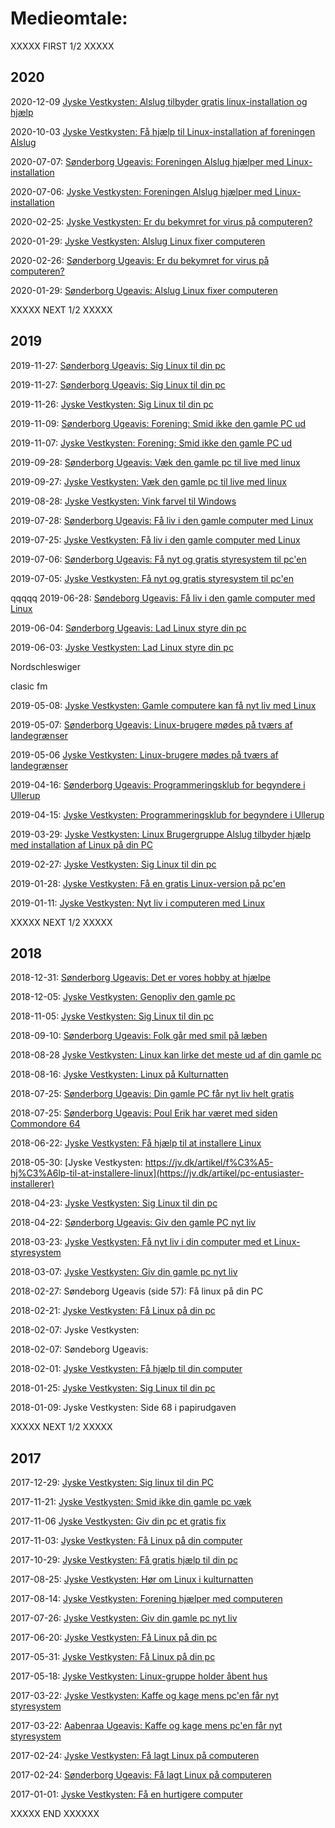 # Medieomtale:

XXXXX FIRST 1/2 XXXXX

## 2020

2020-12-09 [Jyske Vestkysten: Alslug tilbyder gratis linux-installation og hjælp](https://jv.dk/artikel/alslug-tilbyder-gratis-linux-installation-og-hj%C3%A6lp)

2020-10-03 [Jyske Vestkysten: Få hjælp til Linux-installation af foreningen Alslug](https://jv.dk/artikel/f%C3%A5-hj%C3%A6lp-til-linux-installation-af-foreningen-alslug)

2020-07-07: [Sønderborg Ugeavis: Foreningen Alslug hjælper med Linux-installation](https://ugeavisen.dk/soenderborg/artikel/foreningen-alslug-hj%C3%A6lper-med-linux-installation-2020-7-7)

2020-07-06: [Jyske Vestkysten: Foreningen Alslug hjælper med Linux-installation](https://jv.dk/artikel/foreningen-alslug-hj%C3%A6lper-med-linux-installation)

2020-02-25: [Jyske Vestkysten: Er du bekymret for virus på computeren?](https://jv.dk/artikel/er-du-bekymret-for-virus-p%C3%A5-computeren)

2020-01-29: [Jyske Vestkysten: Alslug Linux fixer computeren](https://jv.dk/artikel/alslug-linux-fixer-computeren)

2020-02-26: [Sønderborg Ugeavis: Er du bekymret for virus på computeren?](https://ugeavisen.dk/soenderborg/artikel/er-du-bekymret-for-virus-p%C3%A5-computeren-2020-2-26)

2020-01-29: [Sønderborg Ugeavis: Alslug Linux fixer computeren](https://ugeavisen.dk/soenderborg/artikel/alslug-linux-fixer-computeren-2020-1-29)

XXXXX NEXT 1/2 XXXXX

## 2019

2019-11-27: [Sønderborg Ugeavis: Sig Linux til din pc](https://ugeavisen.dk/soenderborg/artikel/sig-linux-til-din-pc-2019-11-27(2))

2019-11-27: [Sønderborg Ugeavis: Sig Linux til din pc](https://ugeavisen.dk/soenderborg/artikel/sig-linux-til-din-pc-2019-11-27)

2019-11-26: [Jyske Vestkysten: Sig Linux til din pc](https://jv.dk/artikel/sig-linux-til-din-pc-2019-11-26)

2019-11-09: [Sønderborg Ugeavis: Forening: Smid ikke den gamle PC ud](https://ugeavisen.dk/soenderborg/artikel/forening-smid-ikke-den-gamle-pc-ud-2019-11-9)

2019-11-07: [Jyske Vestkysten: Forening: Smid ikke den gamle PC ud](https://jv.dk/artikel/forening-smid-ikke-den-gamle-pc-ud)

2019-09-28: [Sønderborg Ugeavis: Væk den gamle pc til live med linux](https://ugeavisen.dk/soenderborg/artikel/v%C3%A6k-den-gamle-pc-til-live-med-linux-2019-9-28)

2019-09-27: [Jyske Vestkysten: Væk den gamle pc til live med linux](https://jv.dk/artikel/v%C3%A6k-den-gamle-pc-til-live-med-linux)

2019-08-28: [Jyske Vestkysten: Vink farvel til Windows](https://jv.dk/artikel/vink-farvel-til-windows)

2019-07-28: [Sønderborg Ugeavis: Få liv i den gamle computer med Linux](https://ugeavisen.dk/soenderborg/artikel/f%C3%A5-liv-i-den-gamle-computer-med-linux-2019-7-28)

2019-07-25: [Jyske Vestkysten: Få liv i den gamle computer med Linux](https://jv.dk/artikel/f%C3%A5-liv-i-den-gamle-computer-med-linux)

2019-07-06: [Sønderborg Ugeavis: Få nyt og gratis styresystem til pc'en](https://ugeavisen.dk/soenderborg/artikel/f%C3%A5-nyt-og-gratis-styresystem-til-pc-en-2019-7-6)

2019-07-05: [Jyske Vestkysten: Få nyt og gratis styresystem til pc'en](https://jv.dk/artikel/f%C3%A5-nyt-og-gratis-styresystem-til-pc-en)

qqqqq 2019-06-28: [Søndeborg Ugeavis: Få liv i den gamle computer med Linux](https://www.ugeavisen-soenderborg.dk/soenderborg/Faa-liv-i-den-gamle-computer-med-Linux/artikel/406969)

2019-06-04: [Sønderborg Ugeavis: Lad Linux styre din pc](https://ugeavisen.dk/soenderborg/artikel/lad-linux-styre-din-pc-2019-6-4)

2019-06-03: [Jyske Vestkysten: Lad Linux styre din pc](https://jv.dk/artikel/lad-linux-styre-din-pc)

Nordschleswiger

clasic fm

2019-05-08: [Jyske Vestkysten: Gamle computere kan få nyt liv med Linux](https://jv.dk/artikel/gamle-computere-kan-f%C3%A5-nyt-liv-med-linux)

2019-05-07: [Sønderborg Ugeavis: Linux-brugere mødes på tværs af landegrænser](https://ugeavisen.dk/soenderborg/artikel/linux-brugere-m%C3%B8des-p%C3%A5-tv%C3%A6rs-af-landegr%C3%A6nser-2019)

2019-05-06 [Jyske Vestkysten: Linux-brugere mødes på tværs af landegrænser](https://jv.dk/artikel/linux-brugere-m%C3%B8des-p%C3%A5-tv%C3%A6rs-af-landegr%C3%A6nser)

2019-04-16: [Sønderborg Ugeavis: Programmeringsklub for begyndere i Ullerup](https://ugeavisen.dk/soenderborg/artikel/programmeringsklub-for-begyndere-i-ullerup-2019)

2019-04-15: [Jyske Vestkysten: Programmeringsklub for begyndere i Ullerup](https://jv.dk/artikel/programmeringsklub-for-begyndere-i-ullerup)

2019-03-29: [Jyske Vestkysten: Linux Brugergruppe Alslug tilbyder hjælp med installation af Linux på din PC](https://jv.dk/artikel/linux-brugergruppe-alslug-tilbyder-hj%C3%A6lp-med-installation-af-linux-p%C3%A5-din-pc)

2019-02-27: [Jyske Vestkysten: Sig Linux til din pc](https://jv.dk/artikel/sig-linux-til-din-pc)

2019-01-28: [Jyske Vestkysten: Få en gratis Linux-version på pc'en](https://jv.dk/artikel/f%C3%A5-en-gratis-linux-version-p%C3%A5-pc-en)

2019-01-11: [Jyske Vestkysten: Nyt liv i computeren med Linux](https://jv.dk/artikel/nyt-liv-i-computeren-med-linux)

XXXXX NEXT 1/2 XXXXX

## 2018

2018-12-31: [Sønderborg Ugeavis: Det er vores hobby at hjælpe](https://ugeavisen.dk/soenderborg/artikel/det-er-vores-hobby-at-hj%C3%A6lpe)

2018-12-05: [Jyske Vestkysten: Genopliv den gamle pc](https://jv.dk/artikel/genopliv-den-gamle-pc)

2018-11-05: [Jyske Vestkysten: Sig Linux til din pc](https://jv.dk/artikel/sig-linux-til-din-pc)

2018-09-10: [Sønderborg Ugeavis: Folk går med smil på læben](https://ugeavisen.dk/soenderborg/artikel/folk-g%C3%A5r-med-smil-p%C3%A5-l%C3%A6ben)

2018-08-28 [Jyske Vestkysten: Linux kan lirke det meste ud af din gamle pc](https://jv.dk/artikel/linux-kan-lirke-det-meste-ud-af-din-gamle-pc)

2018-08-16: [Jyske Vestkysten: Linux på Kulturnatten](https://jv.dk/artikel/linux-p%C3%A5-kulturnatten)

2018-07-25: [Sønderborg Ugeavis: Din gamle PC får nyt liv helt gratis](https://ugeavisen.dk/soenderborg/artikel/din-gamle-pc-f%C3%A5r-nyt-liv-helt-gratis)

2018-07-25: [Sønderborg Ugeavis: Poul Erik har været med siden Commondore 64](https://ugeavisen.dk/soenderborg/artikel/poul-erik-har-v%C3%A6ret-med-siden-commondore-64)

2018-06-22: [Jyske Vestkysten: Få hjælp til at installere Linux](https://jv.dk/artikel/f%C3%A5-hj%C3%A6lp-til-at-installere-linux)

2018-05-30: [Jyske Vestkysten: https://jv.dk/artikel/f%C3%A5-hj%C3%A6lp-til-at-installere-linux](https://jv.dk/artikel/pc-entusiaster-installerer)

2018-04-23: [Jyske Vestkysten: Sig Linux til din pc](https://jv.dk/artikel/sig-linux-til-din-pc)

2018-04-22: [Sønderborg Ugeavis: Giv den gamle PC nyt liv](https://ugeavisen.dk/soenderborg/artikel/giv-den-gamle-pc-nyt-liv)

2018-03-23: [Jyske Vestkysten: Få nyt liv i din computer med et Linux-styresystem](https://jv.dk/artikel/f%C3%A5-nyt-liv-i-din-computer-med-et-linux-styresystem)

2018-03-07: [Jyske Vestkysten: Giv din gamle pc nyt liv](https://jv.dk/artikel/giv-din-gamle-pc-nyt-liv)

2018-02-27: Søndeborg Ugeavis (side 57): Få linux på din PC

2018-02-21: [Jyske Vestkysten: Få Linux på din pc](https://jv.dk/artikel/f%C3%A5-linux-p%C3%A5-din-pc)

2018-02-07: Jyske Vestkysten:

2018-02-07: Søndeborg Ugeavis:

2018-02-01: [Jyske Vestkysten: Få hjælp til din computer](https://jv.dk/artikel/f%C3%A5-hj%C3%A6lp-til-din-computer)

2018-01-25: [Jyske Vestkysten: Sig Linux til din pc](https://jv.dk/artikel/sig-linux-til-din-pc)

2018-01-09: Jyske Vestkysten: Side 68 i papirudgaven

XXXXX NEXT 1/2 XXXXX

## 2017

2017-12-29: [Jyske Vestkysten: Sig linux til din PC](https://www.jv.dk/soenderborg/Sig-linux-til-din-PC/artikel/2573177)

2017-11-21: [Jyske Vestkysten: Smid ikke din gamle pc væk](https://www.jv.dk/soenderborg/Smid-ikke-din-gamle-pc-vaek/artikel/2562585)

2017-11-06 [Jyske Vestkysten: Giv din pc et gratis fix](https://www.jv.dk/soenderborg/Giv-din-pc-et-gratis-fix/artikel/2557307)

2017-11-03: [Jyske Vestkysten: Få Linux på din computer](https://www.jv.dk/soenderborg/Faa-Linux-paa-din-computer/artikel/2555881)

2017-10-29: [Jyske Vestkysten: Få gratis hjælp til din pc](https://www.jv.dk/soenderborg/Faa-gratis-hjaelp-til-din-pc/artikel/2544386)

2017-08-25: [Jyske Vestkysten: Hør om Linux i kulturnatten](https://www.jv.dk/soenderborg/Hoer-om-Linux-i-kulturnatten/artikel/2533716)

2017-08-14: [Jyske Vestkysten: Forening hjælper med computeren](https://www.jv.dk/soenderborg/Forening-hjaelper-med-computeren/artikel/2530493)

2017-07-26: [Jyske Vestkysten: Giv din gamle pc nyt liv](https://www.jv.dk/soenderborg/Giv-din-gamle-pc-nyt-liv/artikel/2525624)

2017-06-20: [Jyske Vestkysten: Få Linux på din pc](https://www.jv.dk/soenderborg/Faa-Linux-paa-din-pc/artikel/2516532)

2017-05-31: [Jyske Vestkysten: Få Linux på din pc](https://www.jv.dk/soenderborg/Faa-Linux-paa-din-pc/artikel/2510775)

2017-05-18: [Jyske Vestkysten: Linux-gruppe holder åbent hus](https://www.jv.dk/soenderborg/Linux-gruppe-holder-aabent-hus/artikel/2507249)

2017-03-22: [Jyske Vestkysten: Kaffe og kage mens pc'en får nyt styresystem](https://www.jv.dk/aabenraa/Kaffe-og-kage-mens-pcen-faar-nyt-styresystem/artikel/2490413)

2017-03-22: [Aabenraa Ugeavis: Kaffe og kage mens pc'en får nyt styresystem](https://ugeavisen.dk/aabenraa/Kaffe-og-kage-mens-pcen-faar-nyt-styresystem/artikel/312593)

2017-02-24: [Jyske Vestkysten: Få lagt Linux på computeren](https://www.jv.dk/soenderborg/Faa-lagt-Linux-paa-computeren/artikel/2481890)

2017-02-24: [Sønderborg Ugeavis: Få lagt Linux på computeren](https://ugeavisen.dk/soenderborg/Faa-lagt-Linux-paa-computeren/artikel/308338)

2017-01-01: [Jyske Vestkysten: Få en hurtigere computer](https://www.jv.dk/soenderborg/Faa-en-hurtigere-computer/artikel/2455535)

XXXXX END XXXXXX
